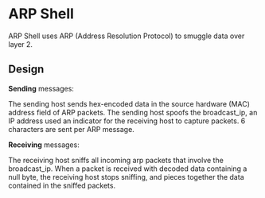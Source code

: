 # ARP Shell
ARP Shell uses ARP (Address Resolution Protocol) to smuggle data over layer 2.

## Design

**Sending** messages:

The sending host sends hex-encoded data in the source hardware (MAC) address field of ARP packets. The sending host spoofs the broadcast_ip, an
IP address used an indicator for the receiving host to capture packets. 6 characters are sent per ARP message.

**Receiving** messages:

The receiving host sniffs all incoming arp packets that involve the broadcast_ip. 
When a packet is received with decoded data containing a null byte, the receiving host stops sniffing,
and pieces together the data contained in the sniffed packets. 
